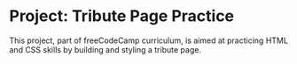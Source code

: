 # Project: Tribute Page Practice

This project, part of freeCodeCamp curriculum, is aimed at practicing HTML and CSS skills by building and styling a tribute page. 